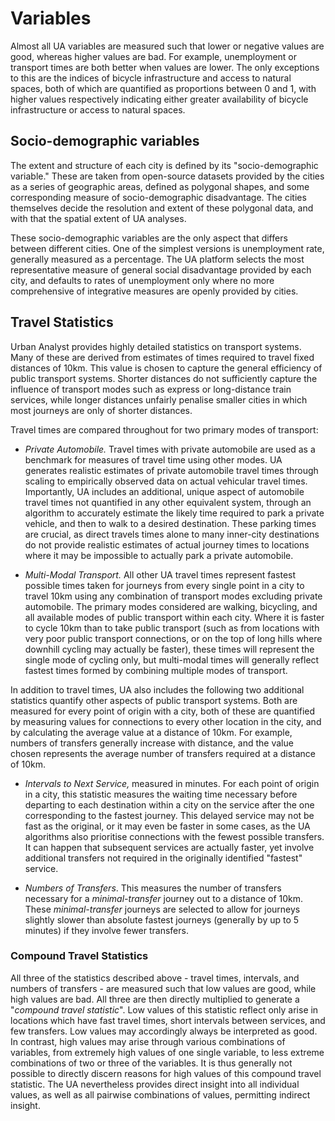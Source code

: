 # Variables

Almost all UA variables are measured such that lower or negative values are
good, whereas higher values are bad. For example, unemployment or transport
times are both better when values are lower. The only exceptions to this are
the indices of bicycle infrastructure and access to natural spaces, both of
which are quantified as proportions between 0 and 1, with higher values
respectively indicating either greater availability of bicycle infrastructure
or access to natural spaces.

## Socio-demographic variables

The extent and structure of each city is defined by its "socio-demographic
variable." These are taken from open-source datasets provided by the cities as
a series of geographic areas, defined as polygonal shapes, and some
corresponding measure of socio-demographic disadvantage. The cities themselves
decide the resolution and extent of these polygonal data, and with that the
spatial extent of UA analyses.

These socio-demographic variables are the only aspect that differs between
different cities. One of the simplest versions is unemployment rate, generally
measured as a percentage. The UA platform selects the most representative
measure of general social disadvantage provided by each city, and defaults to
rates of unemployment only where no more comprehensive of integrative measures
are openly provided by cities.

## Travel Statistics

Urban Analyst provides highly detailed statistics on transport systems. Many of
these are derived from estimates of times required to travel fixed distances of
10km. This value is chosen to capture the general efficiency of public
transport systems. Shorter distances do not sufficiently capture the influence
of transport modes such as express or long-distance train services, while
longer distances unfairly penalise smaller cities in which most journeys are
only of shorter distances.

Travel times are compared throughout for two primary modes of transport:

- *Private Automobile.* Travel times with private automobile are used as a
  benchmark for measures of travel time using other modes. UA generates
  realistic estimates of private automobile travel times through scaling to
  empirically observed data on actual vehicular travel times. Importantly, UA
  includes an additional, unique aspect of automobile travel times not
  quantified in any other equivalent system, through an algorithm to accurately
  estimate the likely time required to park a private vehicle, and then to walk
  to a desired destination. These parking times are crucial, as direct travels
  times alone to many inner-city destinations do not provide realistic
  estimates of actual journey times to locations where it may be impossible to
  actually park a private automobile.

- *Multi-Modal Transport.* All other UA travel times represent fastest
  possible times taken for journeys from every single point in a city to travel
  10km using any combination of transport modes excluding private automobile.
  The primary modes considered are walking, bicycling, and all available modes
  of public transport within each city. Where it is faster to cycle 10km than
  to take public transport (such as from locations with very poor public
  transport connections, or on the top of long hills where downhill cycling may
  actually be faster), these times will represent the single mode of cycling
  only, but multi-modal times will generally reflect fastest times formed by
  combining multiple modes of transport.

In addition to travel times, UA also includes the following two additional
statistics quantify other aspects of public transport systems. Both are
measured for every point of origin with a city, both of these are quantified by
measuring values for connections to every other location in the city, and by
calculating the average value at a distance of 10km. For example, numbers of
transfers generally increase with distance, and the value chosen represents the
average number of transfers required at a distance of 10km.

- *Intervals to Next Service,* measured in minutes. For each point of origin in
  a city, this statistic measures the waiting time necessary before departing
  to each destination within a city on the service after the one corresponding
  to the fastest journey. This delayed service may not be fast as the original,
  or it may even be faster in some cases, as the UA algorithms also prioritise
  connections with the fewest possible transfers. It can happen that subsequent
  services are actually faster, yet involve additional transfers not required
  in the originally identified "fastest" service.

- *Numbers of Transfers*. This measures the number of transfers necessary for a
  *minimal-transfer* journey out to a distance of 10km. These
  *minimal-transfer* journeys are selected to allow for journeys slightly
  slower than absolute fastest journeys (generally by up to 5 minutes) if they
  involve fewer transfers.

### Compound Travel Statistics

All three of the statistics described above - travel times, intervals, and
numbers of transfers - are measured such that low values are good, while high
values are bad. All three are then directly multiplied to generate a "*compound
travel statistic*". Low values of this statistic reflect only arise in
locations which have fast travel times, short intervals between services, and
few transfers. Low values may accordingly always be interpreted as good. In
contrast, high values may arise through various combinations of variables, from
extremely high values of one single variable, to less extreme combinations of
two or three of the variables. It is thus generally not possible to directly
discern reasons for high values of this compound travel statistic. The UA
nevertheless provides direct insight into all individual values, as well as all
pairwise combinations of values, permitting indirect insight.
